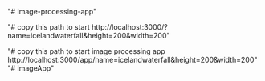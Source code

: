 "# image-processing-app" 

"# copy this path to start http://localhost:3000/?name=icelandwaterfall&height=200&width=200" 


"# copy this path to start image processing app http://localhost:3000/app/name=icelandwaterfall&height=200&width=200" 
"# imageApp" 
